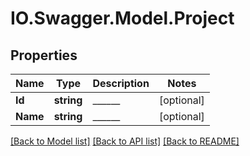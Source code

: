 # IO.Swagger.Model.Project
## Properties

Name | Type | Description | Notes
------------ | ------------- | ------------- | -------------
**Id** | **string** | ______ | [optional] 
**Name** | **string** | ______ | [optional] 

[[Back to Model list]](../README.md#documentation-for-models) [[Back to API list]](../README.md#documentation-for-api-endpoints) [[Back to README]](../README.md)

